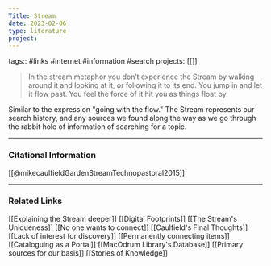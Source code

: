 ```yaml
---
Title: Stream
date: 2023-02-06
type: literature
project:
---
```

tags:: #links #internet #information #search
projects::[[]]


>In the stream metaphor you don’t experience the Stream by walking around it and looking at it, or following it to its end. You jump in and let it flow past. You feel the force of it hit you as things float by.

Similar to the expression "going with the flow." The Stream represents our search history, and any sources we found along the way as we go through the rabbit hole of information of searching for a topic.

---
### Citational Information

[[@mikecaulfieldGardenStreamTechnopastoral2015]]

---

### Related Links

[[Explaining the Stream deeper]]
[[Digital Footprints]]
[[The Stream's Uniqueness]]
[[No one wants to connect]]
[[Caulfield's Final Thoughts]]
[[Lack of interest for discovery]]
[[Permanently connecting items]]
[[Cataloguing as a Portal]]
[[MacOdrum Library's Database]]
[[Primary sources for our basis]]
[[Stories of Knowledge]]